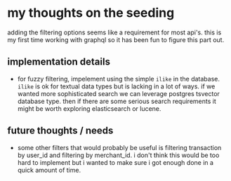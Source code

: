 # my thoughts on the seeding
  adding the filtering options seems like a requirement for most api's. this is my first time working with graphql so it has been fun to figure this part out.

## implementation details
  - for fuzzy filtering, impelement using the simple `ilike` in the database. `ilike` is ok for textual data types but is lacking in a lot of ways. if we wanted more sophisticated search we can leverage postgres tsvector database type. then if there are some serious search requirements it might be worth exploring elasticsearch or lucene.

## future thoughts / needs
  - some other filters that would probably be useful is filtering transaction by user_id and filtering by merchant_id. i don't think this would be too hard to implement but i wanted to make sure i got enough done in a quick amount of time.
